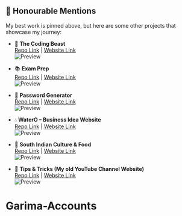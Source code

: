 ## 🌟 Honourable Mentions  
My best work is pinned above, but here are some other projects that showcase my journey:  

- 🐍 **The Coding Beast**  
  [Repo Link](https://github.com/Sanyam-Ahuja/The-Coding-Beast) | [Website Link](https://sanyam-ahuja.github.io/The-Coding-Beast/)  
  ![Preview](https://opengraph.githubassets.com/1/Sanyam-Ahuja/The-Coding-Beast)  

- 📚 **Exam Prep**  
  [Repo Link](https://github.com/Sanyam-Ahuja/EXAM_PREP) | [Website Link](https://sanyam-ahuja.github.io/EXAM_PREP/)  
  ![Preview](https://opengraph.githubassets.com/1/Sanyam-Ahuja/EXAM_PREP)  

- 🔐 **Password Generator**  
  [Repo Link](https://github.com/Sanyam-Ahuja/PasswordGenerator) | [Website Link](https://sanyam-ahuja.github.io/PasswordGenerator/)  
  ![Preview](https://opengraph.githubassets.com/1/Sanyam-Ahuja/PasswordGenerator)  

- 💧 **WaterO – Business Idea Website**  
  [Repo Link](https://github.com/Sanyam-Ahuja/Coding) | [Website Link](https://sanyam-ahuja.github.io/Coding/)  
  ![Preview](https://opengraph.githubassets.com/1/Sanyam-Ahuja/Coding)  

- 🍲 **South Indian Culture & Food**  
  [Repo Link](https://github.com/Sanyam-Ahuja/South-Indian-Culture-And-Food) | [Website Link](https://sanyam-ahuja.github.io/South-Indian-Culture-And-Food/)  
  ![Preview](https://opengraph.githubassets.com/1/Sanyam-Ahuja/South-Indian-Culture-And-Food)  

- 🎥 **Tips & Tricks (My old YouTube Channel Website)**  
  [Repo Link](https://github.com/Sanyam-Ahuja/Tips-and-tricks-By-me) | [Website Link](https://sanyam-ahuja.github.io/Tips-and-tricks-By-me/)  
  ![Preview](https://opengraph.githubassets.com/1/Sanyam-Ahuja/Tips-and-tricks-By-me)  
# Garima-Accounts
